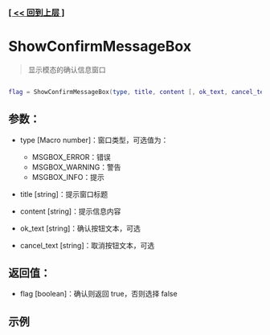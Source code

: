### [[ << 回到上层 ]](README.md)

# ShowConfirmMessageBox

> 显示模态的确认信息窗口

```lua

flag = ShowConfirmMessageBox(type, title, content [, ok_text, cancel_text])

```

## 参数：

+ type [Macro number]：窗口类型，可选值为：

    + MSGBOX_ERROR：错误
    + MSGBOX_WARNING：警告
    + MSGBOX_INFO：提示

+ title [string]：提示窗口标题
+ content [string]：提示信息内容
+ ok_text [string]：确认按钮文本，可选
+ cancel_text [string]：取消按钮文本，可选

## 返回值：

+ flag [boolean]：确认则返回 true，否则选择 false

## 示例

```lua

```